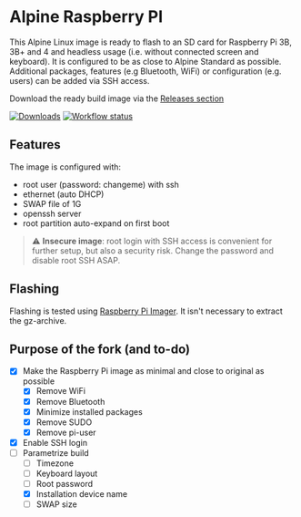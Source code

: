 # Alpine Raspberry PI
This Alpine Linux image is ready to flash to an SD card for Raspberry Pi 3B, 3B+ and 4 and headless usage (i.e. without connected screen and keyboard). It is configured to be as close to Alpine Standard as possible. Additional packages, features (e.g Bluetooth, WiFi) or configuration (e.g. users) can be added via SSH access.

Download the ready build image via the [Releases section](https://github.com/dannybouwers/alpine-raspberry-pi/releases/latest)

[![Downloads](https://img.shields.io/github/downloads/dannybouwers/alpine-raspberry-pi/latest/total)](https://github.com/dannybouwers/alpine-raspberry-pi/releases/latest)
[![Workflow status](https://img.shields.io/github/workflow/status/dannybouwers/alpine-raspberry-pi/build-release-latest)](https://github.com/dannybouwers/alpine-raspberry-pi/actions/workflows/main.yml)

## Features
The image is configured with:

* root user (password: changeme) with ssh
* ethernet (auto DHCP)
* SWAP file of 1G
* openssh server
* root partition auto-expand on first boot

> :warning: **Insecure image**: root login with SSH access is convenient for further setup, but also a security risk. Change the password and disable root SSH ASAP.

## Flashing
Flashing is tested using [Raspberry Pi Imager](https://www.raspberrypi.org/software/). It isn't necessary to extract the gz-archive.

## Purpose of the fork (and to-do)

- [x] Make the Raspberry Pi image as minimal and close to original as possible
  - [x] Remove WiFi
  - [x] Remove Bluetooth
  - [x] Minimize installed packages
  - [x] Remove SUDO
  - [x] Remove pi-user
- [x] Enable SSH login
- [ ] Parametrize build
  - [ ] Timezone
  - [ ] Keyboard layout
  - [ ] Root password
  - [x] Installation device name
  - [ ] SWAP size
